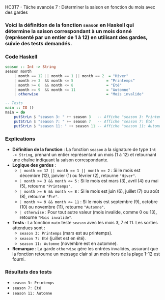 HC3T7 - Tâche avancée 7 : Déterminer la saison en fonction du mois avec des gardes

### Voici la définition de la fonction `season` en Haskell qui détermine la saison correspondant à un mois donné (représenté par un entier de 1 à 12) en utilisant des gardes, suivie des tests demandés.

### Code Haskell
```haskell
season :: Int -> String
season month
    | month == 12 || month == 1 || month == 2  = "Hiver"
    | month >= 3  && month <= 5               = "Printemps"
    | month >= 6  && month <= 8               = "Été"
    | month >= 9  && month <= 11              = "Automne"
    | otherwise                               = "Mois invalide"

-- Tests
main :: IO ()
main = do
    putStrLn $ "season 3: " ++ season 3   -- Affiche "season 3: Printemps"
    putStrLn $ "season 7: " ++ season 7   -- Affiche "season 7: Été"
    putStrLn $ "season 11: " ++ season 11 -- Affiche "season 11: Automne"
```

### Explications
- **Définition de la fonction** : La fonction `season` a la signature de type `Int -> String`, prenant un entier représentant un mois (1 à 12) et retournant une chaîne indiquant la saison correspondante.
- **Logique des gardes** :
  - `| month == 12 || month == 1 || month == 2` : Si le mois est décembre (12), janvier (1) ou février (2), retourne `"Hiver"`.
  - `| month >= 3 && month <= 5` : Si le mois est mars (3), avril (4) ou mai (5), retourne `"Printemps"`.
  - `| month >= 6 && month <= 8` : Si le mois est juin (6), juillet (7) ou août (8), retourne `"Été"`.
  - `| month >= 9 && month <= 11` : Si le mois est septembre (9), octobre (10) ou novembre (11), retourne `"Automne"`.
  - `| otherwise` : Pour tout autre valeur (mois invalide, comme 0 ou 13), retourne `"Mois invalide"`.
- **Tests** : La fonction `main` teste `season` avec les mois 3, 7 et 11. Les sorties attendues sont :
  - `season 3: Printemps` (mars est au printemps).
  - `season 7: Été` (juillet est en été).
  - `season 11: Automne` (novembre est en automne).
- **Remarque** : La garde `otherwise` gère les entrées invalides, assurant que la fonction retourne un message clair si un mois hors de la plage 1-12 est fourni.

### Résultats des tests
- `season 3: Printemps`
- `season 7: Été`
- `season 11: Automne`
